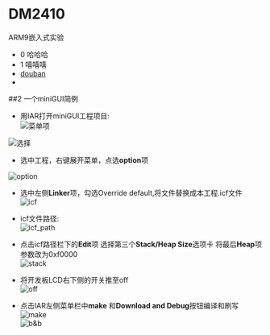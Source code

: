 # DM2410
ARM9嵌入式实验


- 0 哈哈哈    
- 1 嘻嘻嘻 
- [douban](wwww.douban.com)
- 


##2 一个miniGUI简例   
- 用IAR打开miniGUI工程项目:         
 ![菜单项](http://img3.douban.com/view/photo/large/public/p2239691074.jpg)       

 ![选择](http://img5.douban.com/view/photo/large/public/p2239691076.jpg)        
          
          
- 选中工程，右键展开菜单，点选**option**项       

 ![option](http://img5.douban.com/view/photo/large/public/p2239694336.jpg)       

- 选中左侧**Linker**项，勾选Override default,将文件替换成本工程.icf文件    
 ![icf](http://img3.douban.com/view/photo/large/public/p2239694340.jpg)   

- icf文件路径:  
  ![icf_path](http://img3.douban.com/view/photo/large/public/p2239694341.jpg)     

- 点击icf路径栏下的**Edit**项 选择第三个**Stack/Heap Size**选项卡 将最后**Heap**项参数改为0xf0000  
  ![stack](http://img3.douban.com/view/photo/large/public/p2239700030.jpg)


- 将开发板LCD右下侧的开关推至off   
  ![off](http://img5.douban.com/view/photo/photo/public/p2239702549.jpg)

- 点击IAR左侧菜单栏中**make** 和**Download and Debug**按钮编译和刷写   
  ![make](http://img3.douban.com/view/photo/large/public/p2239702970.jpg)  
  ![b&b](http://img3.douban.com/view/photo/large/public/p2239702974.jpg)   
